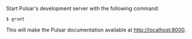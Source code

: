 Start Pulsar's development server with the following command:

	$ grunt

This will make the Pulsar documentation available at [http://localhost:8000](http://localhost:8000).